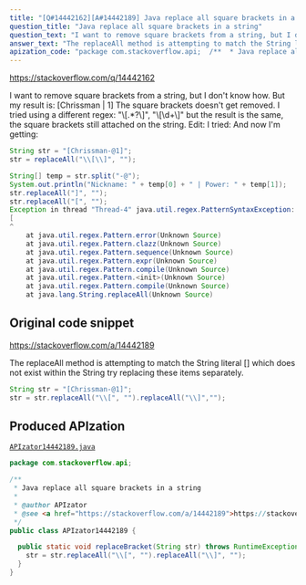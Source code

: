 ```yaml
---
title: "[Q#14442162][A#14442189] Java replace all square brackets in a string"
question_title: "Java replace all square brackets in a string"
question_text: "I want to remove square brackets from a string, but I don't know how. But my result is: [Chrissman | 1] The square brackets doesn't get removed. I tried using a different regex: \"\\\\[.*?\\\\]\", \"\\\\[\\\\d+\\\\]\" but the result is the same, the square brackets still attached on the string. Edit: I tried: And now I'm getting:"
answer_text: "The replaceAll method is attempting to match the String literal [] which does not exist within the String try replacing these items separately."
apization_code: "package com.stackoverflow.api;  /**  * Java replace all square brackets in a string  *  * @author APIzator  * @see <a href=\"https://stackoverflow.com/a/14442189\">https://stackoverflow.com/a/14442189</a>  */ public class APIzator14442189 {    public static void replaceBracket(String str) throws RuntimeException {     str = str.replaceAll(\"\\\\[\", \"\").replaceAll(\"\\\\]\", \"\");   } }"
---
```


https://stackoverflow.com/q/14442162

I want to remove square brackets from a string, but I don&#x27;t know how.
But my result is: [Chrissman | 1]
The square brackets doesn&#x27;t get removed.
I tried using a different regex: &quot;\\[.*?\\]&quot;, &quot;\\[\\d+\\]&quot;
but the result is the same, the square brackets still attached on the string.
Edit:
I tried:
And now I&#x27;m getting:


```java
String str = "[Chrissman-@1]";
str = replaceAll("\\[\\]", "");

String[] temp = str.split("-@");
System.out.println("Nickname: " + temp[0] + " | Power: " + temp[1]);
str.replaceAll("]", "");
str.replaceAll("[", "");
Exception in thread "Thread-4" java.util.regex.PatternSyntaxException: Unclosed character class near index 0
[
^
    at java.util.regex.Pattern.error(Unknown Source)
    at java.util.regex.Pattern.clazz(Unknown Source)
    at java.util.regex.Pattern.sequence(Unknown Source)
    at java.util.regex.Pattern.expr(Unknown Source)
    at java.util.regex.Pattern.compile(Unknown Source)
    at java.util.regex.Pattern.<init>(Unknown Source)
    at java.util.regex.Pattern.compile(Unknown Source)
    at java.lang.String.replaceAll(Unknown Source)
```


## Original code snippet

https://stackoverflow.com/a/14442189

The replaceAll method is attempting to match the String literal [] which does not exist within the String try replacing these items separately.

```java
String str = "[Chrissman-@1]";
str = str.replaceAll("\\[", "").replaceAll("\\]","");
```

## Produced APIzation

[`APIzator14442189.java`](https://github.com/pasqualesalza/apization-temp-data/raw/master/apizations/java/APIzator14442189.java)

```java
package com.stackoverflow.api;

/**
 * Java replace all square brackets in a string
 *
 * @author APIzator
 * @see <a href="https://stackoverflow.com/a/14442189">https://stackoverflow.com/a/14442189</a>
 */
public class APIzator14442189 {

  public static void replaceBracket(String str) throws RuntimeException {
    str = str.replaceAll("\\[", "").replaceAll("\\]", "");
  }
}

```